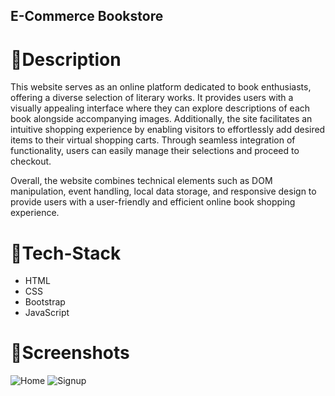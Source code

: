 ## E-Commerce Bookstore

# 📝Description
This website serves as an online platform dedicated to book enthusiasts, offering a diverse selection of literary works. It provides users with a visually appealing interface where they can explore 
descriptions of each book alongside accompanying images. Additionally, the site 
facilitates an intuitive shopping experience by enabling visitors to effortlessly add desired items to their virtual shopping carts. 
Through seamless integration of functionality, users can easily manage their selections and proceed to checkout.

Overall, the website combines technical elements such as DOM manipulation, event handling, local data storage, and responsive design to provide users with a 
user-friendly and efficient online book shopping experience.

# 🤖Tech-Stack
- HTML
- CSS
- Bootstrap
- JavaScript

# 📱Screenshots
<img src="https://drive.google.com/uc?export=view&id=1BEJgTd98xm-YAjTFe6W4QC88nmD7eK16" alt="Home">
<img src="https://drive.google.com/uc?export=view&id=1tcQGdwFWx7M-LgxRpvsyhyLhsECov6RM" alt="Signup">
